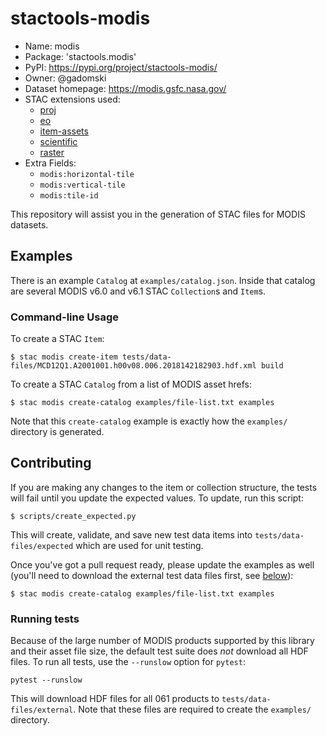 # stactools-modis

- Name: modis
- Package: 'stactools.modis'
- PyPI: https://pypi.org/project/stactools-modis/
- Owner: @gadomski 
- Dataset homepage: https://modis.gsfc.nasa.gov/
- STAC extensions used:
  - [proj](https://github.com/stac-extensions/projection)
  - [eo](https://github.com/stac-extensions/eo)
  - [item-assets](https://github.com/stac-extensions/item-assets)
  - [scientific](https://github.com/stac-extensions/scientific)
  - [raster](https://github.com/stac-extensions/raster)
- Extra Fields:
  - `modis:horizontal-tile`
  - `modis:vertical-tile`
  - `modis:tile-id`

This repository will assist you in the generation of STAC files for MODIS datasets. 

## Examples

There is an example `Catalog` at `examples/catalog.json`.
Inside that catalog are several MODIS v6.0 and v6.1 STAC `Collection`s and `Item`s.

### Command-line Usage

To create a STAC `Item`:

```shell
$ stac modis create-item tests/data-files/MCD12Q1.A2001001.h00v08.006.2018142182903.hdf.xml build
```

To create a STAC `Catalog` from a list of MODIS asset hrefs:

```shell
$ stac modis create-catalog examples/file-list.txt examples
```

Note that this `create-catalog` example is exactly how the `examples/` directory is generated.


## Contributing

If you are making any changes to the item or collection structure, the tests will fail until you update the expected values.
To update, run this script:

```shell
$ scripts/create_expected.py
```

This will create, validate, and save new test data items into `tests/data-files/expected` which are used for unit testing.

Once you've got a pull request ready, please update the examples as well (you'll need to download the external test data files first, see [below](#running-tests)):

```
$ stac modis create-catalog examples/file-list.txt examples
```

### Running tests

Because of the large number of MODIS products supported by this library and their asset file size, the default test suite does _not_ download all HDF files.
To run all tests, use the `--runslow` option for `pytest`:

```shell
pytest --runslow
```

This will download HDF files for all 061 products to `tests/data-files/external`.
Note that these files are required to create the `examples/` directory.
